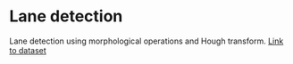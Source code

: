 # Lane detection

Lane detection using morphological operations and Hough transform.
[Link to dataset](http://www.mohamedaly.info/datasets/caltech-lanes)
